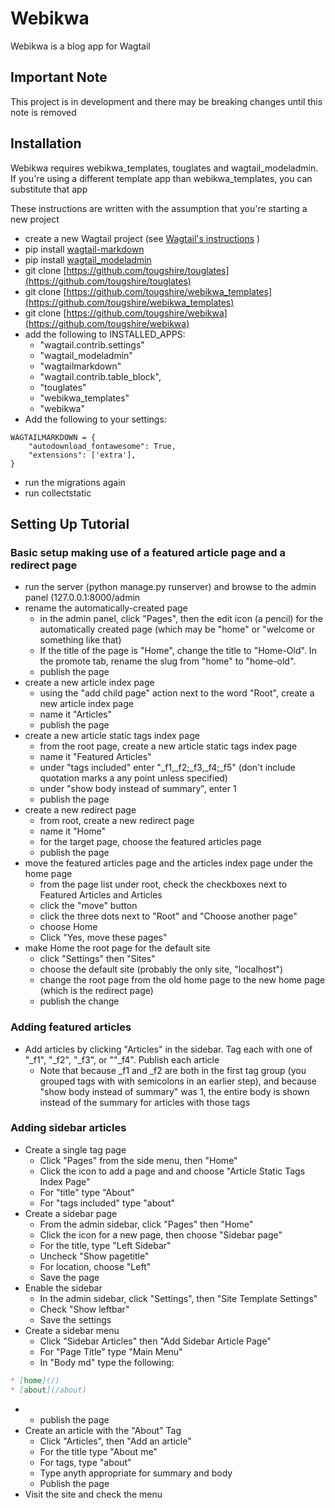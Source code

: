 # Webikwa

Webikwa is a blog app for Wagtail

## Important Note

This project is in development and there may be breaking changes until this note is removed

## Installation

Webikwa requires webikwa_templates, touglates and wagtail_modeladmin. If you're using a different template app than webikwa_templates, you can substitute that app

These instructions are written with the assumption that you're starting a new project

* create a new Wagtail project (see [Wagtail's instructions](https://docs.wagtail.org/en/v6.2.1/getting_started/) )
* pip install [wagtail-markdown](https://pypi.org/project/wagtail-markdown/)
* pip install [wagtail_modeladmin](https://pypi.org/project/wagtail-modeladmin/)
* git clone [https://github.com/tougshire/touglates](https://github.com/tougshire/touglates)
* git clone [https://github.com/tougshire/webikwa_templates](https://github.com/tougshire/webikwa_templates)
* git clone [https://github.com/tougshire/webikwa](https://github.com/tougshire/webikwa)
* add the following to INSTALLED_APPS:
    * "wagtail.contrib.settings"
	* "wagtail_modeladmin"
    * "wagtailmarkdown"
    * "wagtail.contrib.table_block",
	* "touglates"
	* "webikwa_templates"
	* "webikwa"
* Add the following to your settings:
```
WAGTAILMARKDOWN = {
    "autodownload_fontawesome": True,
    "extensions": ['extra'],
}
```
* run the migrations again
* run collectstatic


## Setting Up Tutorial

### Basic setup making use of a featured article page and a redirect page

* run the server (python manage.py runserver) and browse to the admin panel (127.0.0.1:8000/admin
* rename the automatically-created page
    * in the admin panel, click "Pages", then the edit icon (a pencil) for the automatically created page (which may be "home" or "welcome or something like that)
    * If the title of the page is "Home", change the title to "Home-Old".
	In the promote tab, rename the slug from "home" to "home-old".
    * publish the page
* create a new article index page
    * using the "add child page" action next to the word "Root", create a new article index page
    * name it "Articles"
    * publish the page
* create a new article static tags index page
    * from the root page, create a new article static tags index page
    * name it "Featured Articles"
    * under "tags included" enter "_f1,_f2;_f3,_f4;_f5" (don't include quotation marks a any point unless specified)
	* under "show body instead of summary", enter 1
    * publish the page
* create a new redirect page
    * from root, create a new redirect page
    * name it "Home"
    * for the target page, choose the featured articles page
    * publish the page
* move the featured articles page and the articles index page under the home page
    * from the page list under root, check the checkboxes next to Featured Articles and Articles
    * click the "move" button
    * click the three dots next to "Root" and "Choose another page"
    * choose Home
	* Click "Yes, move these pages"
* make Home the root page for the default site
    * click "Settings" then "Sites"
    * choose the default site (probably the only site, "localhost")
	* change the root page from the old home page to the new home page (which is the redirect page)
	* publish the change

### Adding featured articles

* Add articles by clicking "Articles" in the sidebar. Tag each with one of "_f1", "_f2", "_f3", or ""_f4".  Publish each article
	* Note that because _f1 and _f2 are both in the first tag group (you grouped tags with with semicolons in an earlier step), and because "show body instead of summary" was 1, the entire body is shown instead of the summary for articles with those tags

### Adding sidebar articles
* Create a single tag page
	* Click "Pages" from the side menu, then "Home"
	* Click the icon to add a page and and choose "Article Static Tags Index Page"
	* For "title" type "About"
	* For "tags included" type "about"
* Create a sidebar page
	* From the admin sidebar, click "Pages" then "Home"
	* Click the icon for a new page, then choose "Sidebar page"
	* For the title, type "Left Sidebar"
	* Uncheck "Show pagetitle"
	* For location, choose "Left"
	* Save the page
* Enable the sidebar
	* In the admin sidebar, click "Settings", then "Site Template Settings"
	* Check "Show leftbar"
	* Save the settings
* Create a sidebar menu
	* Click "Sidebar Articles" then "Add Sidebar Article Page"
	* For "Page Title" type "Main Menu"
	* In "Body md" type the following:
```markdown
* [home](/)
* [about](/about)
```
*	* publish the page
* Create an article with the "About" Tag
	* Click "Articles", then "Add an article"
	* For the title type "About me"
	* For tags, type "about"
	* Type anyth appropriate for summary and body
	* Publish the page
* Visit the site and check the menu


